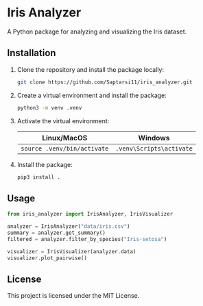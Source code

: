 # Iris Analyzer

A Python package for analyzing and visualizing the Iris dataset.

## Installation

1. Clone the repository and install the package locally:

    ```bash
    git clone https://github.com/Saptarsi11/iris_analyzer.git
    ```

2. Create a virtual environment and install the package:

    ```bash
    python3 -m venv .venv
    ```

3. Activate the virtual environment:

    | Linux/MacOS                 | Windows                  |
    | --------------------------- | ------------------------ |
    | `source .venv/bin/activate` | `.venv\Scripts\activate` |

4. Install the package:

    ```bash
    pip3 install .
    ```


## Usage

```python
from iris_analyzer import IrisAnalyzer, IrisVisualizer

analyzer = IrisAnalyzer("data/iris.csv")
summary = analyzer.get_summary()
filtered = analyzer.filter_by_species("Iris-setosa")

visualizer = IrisVisualizer(analyzer.data)
visualizer.plot_pairwise()
```

## License

This project is licensed under the MIT License.
